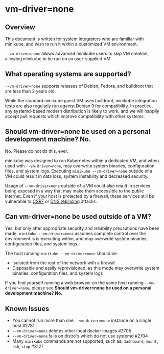# vm-driver=none

## Overview

This document is written for system integrators who are familiar with minikube, and wish to run it within a customized VM environment.

`--vm-driver=none` allows advanced minikube users to skip VM creation, allowing minikube to be run on an user-supplied VM.

## What operating systems are supported?

`--vm-driver=none` supports releases of Debian, Fedora, and buildroot that are less than 2 years old. 

While the standard minikube guest VM uses buildroot, minikube integration tests are also regularly run against Debian 9 for compatibility. In practice, any systemd-based modern distribution is likely to work, and we will happily accept pull requests which improve compatibility with other systems.

## Should vm-driver=none be used on a personal development machine? No.

No. Please do not do this, ever.

minikube was designed to run Kubernetes within a dedicated VM, and when used with `--vm-driver=none`, may overwrite system binaries, configuration files, and system logs. Executing `minikube --vm-driver=none` outside of a VM could result in data loss, system instability and decreased security.

Usage of `--vm-driver=none` outside of a VM could also result in services being exposed in a way that may make them accessible to the public internet. Even if your host is protected by a firewall, these services still be vulnerable to [CSRF](https://www.owasp.org/index.php/Cross-Site_Request_Forgery_(CSRF)) or [DNS rebinding](https://en.wikipedia.org/wiki/DNS_rebinding) attacks.

## Can vm-driver=none be used outside of a VM?

Yes, but only after appropriate security and reliability precautions have been made. `minikube --vm-driver=none` assumes  complete control over the environment is is executing within, and may overwrite system binaries, configuration files, and system logs. 

The host running `minikube --vm-driver=none` should be:

* Isolated from the rest of the network with a firewall
* Disposable and easily reprovisioned, as this mode may overwrite system binaries, configuration files, and system logs

If you find yourself running a web browser on the same host running `--vm-driver=none`, please see __Should vm-driver=none be used on a personal development machine? No.__

## Known Issues

* You cannot run more than one `--vm-driver=none` instance on a single host #2781
* `--vm-driver=none` deletes other local docker images #2705
* `--vm-driver=none` fails on distro's which do not use systemd #2704
* Many `minikube` commands are not supported, such as: `dashboard`, `mount`, `ssh`, `stop` #3127
